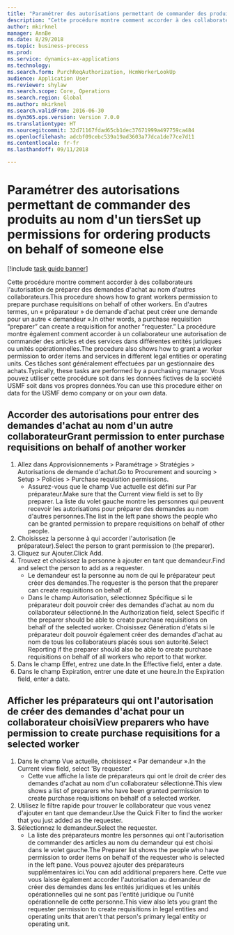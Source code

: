```yaml
--- 
title: "Paramétrer des autorisations permettant de commander des produits au nom d'un tiers"
description: "Cette procédure montre comment accorder à des collaborateurs l'autorisation de préparer des demandes d'achat au nom d'autres collaborateurs."
author: mkirknel
manager: AnnBe
ms.date: 8/29/2018
ms.topic: business-process
ms.prod: 
ms.service: dynamics-ax-applications
ms.technology: 
ms.search.form: PurchReqAuthorization, HcmWorkerLookUp
audience: Application User
ms.reviewer: shylaw
ms.search.scope: Core, Operations
ms.search.region: Global
ms.author: mkirknel
ms.search.validFrom: 2016-06-30
ms.dyn365.ops.version: Version 7.0.0
ms.translationtype: HT
ms.sourcegitcommit: 32d71167fdad65cb1dec37671999a497759ca484
ms.openlocfilehash: adcbf09cebc539a19ad3603a77dca1de77ce7d11
ms.contentlocale: fr-fr
ms.lasthandoff: 09/11/2018

---
```

# <a name="set-up-permissions-for-ordering-products-on-behalf-of-someone-else"></a><span data-ttu-id="60f2c-103">Paramétrer des autorisations permettant de commander des produits au nom d'un tiers</span><span class="sxs-lookup"><span data-stu-id="60f2c-103">Set up permissions for ordering products on behalf of someone else</span></span>

[!include [task guide banner](../../includes/task-guide-banner.md)]

<span data-ttu-id="60f2c-104">Cette procédure montre comment accorder à des collaborateurs l'autorisation de préparer des demandes d'achat au nom d'autres collaborateurs.</span><span class="sxs-lookup"><span data-stu-id="60f2c-104">This procedure shows how to grant workers permission to prepare purchase requisitions on behalf of other workers.</span></span> <span data-ttu-id="60f2c-105">En d'autres termes, un « préparateur » de demande d'achat peut créer une demande pour un autre « demandeur ».</span><span class="sxs-lookup"><span data-stu-id="60f2c-105">In other words, a purchase requisition “preparer” can create a requisition for another “requester.”</span></span> <span data-ttu-id="60f2c-106">La procédure montre également comment accorder à un collaborateur une autorisation de commander des articles et des services dans différentes entités juridiques ou unités opérationnelles.</span><span class="sxs-lookup"><span data-stu-id="60f2c-106">The procedure also shows how to grant a worker permission to order items and services in different legal entities or operating units.</span></span> <span data-ttu-id="60f2c-107">Ces tâches sont généralement effectuées par un gestionnaire des achats.</span><span class="sxs-lookup"><span data-stu-id="60f2c-107">Typically, these tasks are performed by a purchasing manager.</span></span> <span data-ttu-id="60f2c-108">Vous pouvez utiliser cette procédure soit dans les données fictives de la société USMF soit dans vos propres données.</span><span class="sxs-lookup"><span data-stu-id="60f2c-108">You can use this procedure either on data for the USMF demo company or on your own data.</span></span>


## <a name="grant-permission-to-enter-purchase-requisitions-on-behalf-of-another-worker"></a><span data-ttu-id="60f2c-109">Accorder des autorisations pour entrer des demandes d'achat au nom d'un autre collaborateur</span><span class="sxs-lookup"><span data-stu-id="60f2c-109">Grant permission to enter purchase requisitions on behalf of another worker</span></span>
1. <span data-ttu-id="60f2c-110">Allez dans Approvisionnements > Paramétrage > Stratégies > Autorisations de demande d'achat.</span><span class="sxs-lookup"><span data-stu-id="60f2c-110">Go to Procurement and sourcing > Setup > Policies > Purchase requisition permissions.</span></span>
    * <span data-ttu-id="60f2c-111">Assurez-vous que le champ Vue actuelle est défini sur Par préparateur.</span><span class="sxs-lookup"><span data-stu-id="60f2c-111">Make sure that the Current view field is set to By preparer.</span></span>  <span data-ttu-id="60f2c-112">La liste du volet gauche montre les personnes qui peuvent recevoir les autorisations pour préparer des demandes au nom d'autres personnes.</span><span class="sxs-lookup"><span data-stu-id="60f2c-112">The list in the left pane shows the people who can be granted permission to prepare requisitions on behalf of other people.</span></span>  
2. <span data-ttu-id="60f2c-113">Choisissez la personne à qui accorder l'autorisation (le préparateur).</span><span class="sxs-lookup"><span data-stu-id="60f2c-113">Select the person to grant permission to (the preparer).</span></span>
3. <span data-ttu-id="60f2c-114">Cliquez sur Ajouter.</span><span class="sxs-lookup"><span data-stu-id="60f2c-114">Click Add.</span></span>
4. <span data-ttu-id="60f2c-115">Trouvez et choisissez la personne à ajouter en tant que demandeur.</span><span class="sxs-lookup"><span data-stu-id="60f2c-115">Find and select the person to add as a requester.</span></span>
    * <span data-ttu-id="60f2c-116">Le demandeur est la personne au nom de qui le préparateur peut créer des demandes.</span><span class="sxs-lookup"><span data-stu-id="60f2c-116">The requester is the person that the preparer can create requisitions on behalf of.</span></span>  
    * <span data-ttu-id="60f2c-117">Dans le champ Autorisation, sélectionnez Spécifique si le préparateur doit pouvoir créer des demandes d'achat au nom du collaborateur sélectionné.</span><span class="sxs-lookup"><span data-stu-id="60f2c-117">In the Authorization field, select Specific if the preparer should be able to create purchase requisitions on behalf of the selected worker.</span></span> <span data-ttu-id="60f2c-118">Choisissez Génération d'états si le préparateur doit pouvoir également créer des demandes d'achat au nom de tous les collaborateurs placés sous son autorité.</span><span class="sxs-lookup"><span data-stu-id="60f2c-118">Select Reporting if the preparer should also be able to create purchase requisitions on behalf of all workers who report to that worker.</span></span>  
5. <span data-ttu-id="60f2c-119">Dans le champ Effet, entrez une date.</span><span class="sxs-lookup"><span data-stu-id="60f2c-119">In the Effective field, enter a date.</span></span>
6. <span data-ttu-id="60f2c-120">Dans le champ Expiration, entrer une date et une heure.</span><span class="sxs-lookup"><span data-stu-id="60f2c-120">In the Expiration field, enter a date.</span></span>

## <a name="view-preparers-who-have-permission-to-create-purchase-requisitions-for-a-selected-worker"></a><span data-ttu-id="60f2c-121">Afficher les préparateurs qui ont l'autorisation de créer des demandes d'achat pour un collaborateur choisi</span><span class="sxs-lookup"><span data-stu-id="60f2c-121">View preparers who have permission to create purchase requisitions for a selected worker</span></span>
1. <span data-ttu-id="60f2c-122">Dans le champ Vue actuelle, choisissez « Par demandeur ».</span><span class="sxs-lookup"><span data-stu-id="60f2c-122">In the Current view field, select 'By requester'.</span></span>
    * <span data-ttu-id="60f2c-123">Cette vue affiche la liste de préparateurs qui ont le droit de créer des demandes d'achat au nom d'un collaborateur sélectionné.</span><span class="sxs-lookup"><span data-stu-id="60f2c-123">This view shows a list of preparers who have been granted permission to create purchase requisitions on behalf of a selected worker.</span></span>  
2. <span data-ttu-id="60f2c-124">Utilisez le filtre rapide pour trouver le collaborateur que vous venez d'ajouter en tant que demandeur.</span><span class="sxs-lookup"><span data-stu-id="60f2c-124">Use the Quick Filter to find the worker that you just added as the requester.</span></span>
3. <span data-ttu-id="60f2c-125">Sélectionnez le demandeur.</span><span class="sxs-lookup"><span data-stu-id="60f2c-125">Select the requester.</span></span>
    * <span data-ttu-id="60f2c-126">La liste des préparateurs montre les personnes qui ont l'autorisation de commander des articles au nom du demandeur qui est choisi dans le volet gauche.</span><span class="sxs-lookup"><span data-stu-id="60f2c-126">The Preparer list shows the people who have permission to order items on behalf of the requester who is selected in the left pane.</span></span>   <span data-ttu-id="60f2c-127">Vous pouvez ajouter des préparateurs supplémentaires ici.</span><span class="sxs-lookup"><span data-stu-id="60f2c-127">You can add additional preparers here.</span></span>   <span data-ttu-id="60f2c-128">Cette vue vous laisse également accorder l'autorisation au demandeur de créer des demandes dans les entités juridiques et les unités opérationnelles qui ne sont pas l'entité juridique ou l'unité opérationnelle de cette personne.</span><span class="sxs-lookup"><span data-stu-id="60f2c-128">This view also lets you grant the requester permission to create requisitions in legal entities and operating units that aren't that person's primary legal entity or operating unit.</span></span>  


